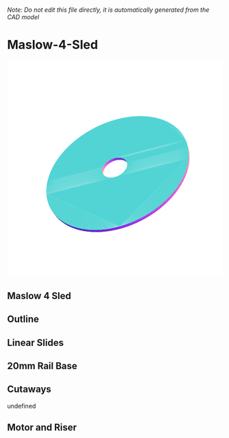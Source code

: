 ###### Note: Do not edit this file directly, it is automatically generated from the CAD model

# Maslow-4-Sled

![](/project.svg)

## Maslow 4 Sled


## Outline


## Linear Slides


## 20mm Rail Base


## Cutaways


undefined


## Motor and Riser


